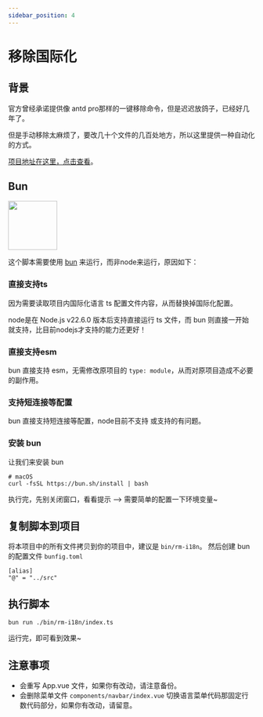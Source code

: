 ```yaml
---
sidebar_position: 4
---
```


# 移除国际化

## 背景
官方曾经承诺提供像 antd pro那样的一键移除命令，但是迟迟放鸽子，已经好几年了。

但是手动移除太麻烦了，要改几十个文件的几百处地方，所以这里提供一种自动化的方式。

[项目地址在这里，点击查看](https://github.com/dingshaohua-com/arco-rm-i18n)。


## Bun

<img src="https://img.dingshaohua.com/book-fe/202412152326535.svg" width="100"/>

这个脚本需要使用 [bun](https://bun.sh) 来运行，而非node来运行，原因如下：

### 直接支持ts
因为需要读取项目内国际化语言 ts 配置文件内容，从而替换掉国际化配置。

node是在 Node.js v22.6.0 版本后支持直接运行 ts 文件，而 bun 则直接一开始就支持，比目前nodejs才支持的能力还更好！

### 直接支持esm
bun 直接支持 esm，无需修改原项目的 `type: module`，从而对原项目造成不必要的副作用。

### 支持短连接等配置
bun 直接支持短连接等配置，node目前不支持 或支持的有问题。

### 安装 bun 

让我们来安装 bun 
```shell
# macOS
curl -fsSL https://bun.sh/install | bash
```

执行完，先别关闭窗口，看看提示 --> 需要简单的配置一下环境变量~



## 复制脚本到项目
将本项目中的所有文件拷贝到你的项目中，建议是 `bin/rm-i18n`。
然后创建 bun 的配置文件 `bunfig.toml` 
``` 
[alias]
"@" = "../src"
```

## 执行脚本
```
bun run ./bin/rm-i18n/index.ts
```
运行完，即可看到效果~


## 注意事项
* 会重写 App.vue 文件，如果你有改动，请注意备份。
* 会删除菜单文件 `components/navbar/index.vue` 切换语言菜单代码那固定行数代码部分，如果你有改动，请留意。
